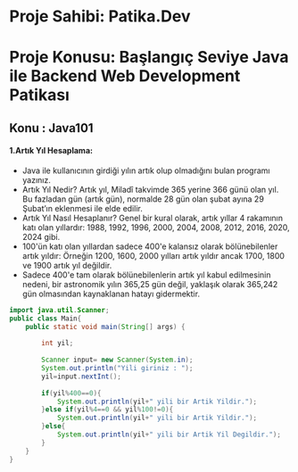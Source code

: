 # Proje Sahibi: Patika.Dev 
# Proje Konusu: Başlangıç Seviye Java ile Backend Web Development Patikası
## Konu : Java101

#### 1.Artık Yıl Hesaplama:
- Java ile kullanıcının girdiği yılın artık olup olmadığını bulan programı yazınız.
- Artık Yıl Nedir? Artık yıl, Miladî takvimde 365 yerine 366 günü olan yıl. Bu fazladan gün (artık gün), normalde 28 gün olan şubat ayına 29 Şubat’ın eklenmesi ile elde edilir.
- Artık Yıl Nasıl Hesaplanır? Genel bir kural olarak, artık yıllar 4 rakamının katı olan yıllardır: 1988, 1992, 1996, 2000, 2004, 2008, 2012, 2016, 2020, 2024 gibi.
- 100'ün katı olan yıllardan sadece 400'e kalansız olarak bölünebilenler artık yıldır: Örneğin 1200, 1600, 2000 yılları artık yıldır ancak 1700, 1800 ve 1900 artık yıl değildir.
- Sadece 400'e tam olarak bölünebilenlerin artık yıl kabul edilmesinin nedeni, bir astronomik yılın 365,25 gün değil, yaklaşık olarak 365,242 gün olmasından kaynaklanan hatayı gidermektir.

```java
import java.util.Scanner;
public class Main{
	public static void main(String[] args) {
	    
	    int yil;
	    
	    Scanner input= new Scanner(System.in);
	    System.out.println("Yili giriniz : ");
	    yil=input.nextInt();
	    
	    if(yil%400==0){
	        System.out.println(yil+" yili bir Artik Yildir.");
	    }else if(yil%4==0 && yil%100!=0){
	        System.out.println(yil+" yili bir Artik Yildir.");
	    }else{
	        System.out.println(yil+" yili bir Artik Yil Degildir.");
	    }
    }
}
```

